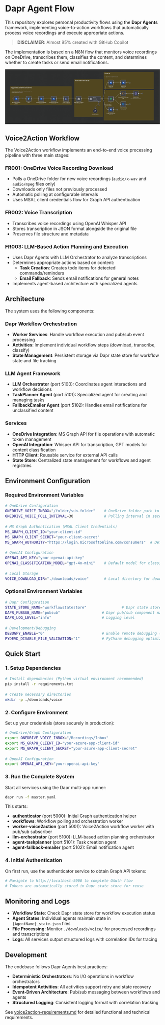 # Dapr Agent Flow

This repository explores personal productivity flows using the **Dapr Agents** framework, implementing voice-to-action workflows that automatically process voice recordings and execute appropriate actions.

> **DISCLAIMER**: Almost 95% created with GitHub Copilot

The implementation is based on a [N8N](https://n8n.io) flow that monitors voice recordings on OneDrive, transcribes them, classifies the content, and determines whether to create tasks or send email notifications.

![](images/original-n8n-flow.png)

## Voice2Action Workflow

The Voice2Action workflow implements an end-to-end voice processing pipeline with three main stages:

### FR001: OneDrive Voice Recording Download
- Polls a OneDrive folder for new voice recordings (`audio/x-wav` and `audio/mpeg` files only)
- Downloads only files not previously processed
- Automatic polling at configurable intervals
- Uses MSAL client credentials flow for Graph API authentication

### FR002: Voice Transcription  
- Transcribes voice recordings using OpenAI Whisper API
- Stores transcription in JSON format alongside the original file
- Preserves file structure and metadata

### FR003: LLM-Based Action Planning and Execution
- Uses Dapr Agents with LLM Orchestrator to analyze transcriptions
- Determines appropriate actions based on content:
  - **Task Creation**: Creates todo items for detected commands/reminders
  - **Email Fallback**: Sends email notifications for general notes
- Implements agent-based architecture with specialized agents


## Architecture

The system uses the following components:

### Dapr Workflow Orchestration
- **Worker Services**: Handle workflow execution and pub/sub event processing
- **Activities**: Implement individual workflow steps (download, transcribe, classify)
- **State Management**: Persistent storage via Dapr state store for workflow state and file tracking

### LLM Agent Framework
- **LLM Orchestrator** (port 5100): Coordinates agent interactions and workflow decisions  
- **TaskPlanner Agent** (port 5101): Specialized agent for creating and managing tasks
- **FallbackEmailer Agent** (port 5102): Handles email notifications for unclassified content

### Services
- **OneDrive Integration**: MS Graph API for file operations with automatic token management
- **OpenAI Integration**: Whisper API for transcription, GPT models for content classification
- **HTTP Client**: Reusable service for external API calls
- **State Store**: Centralized state management for workflows and agent registries

## Environment Configuration

### Required Environment Variables

```bash
# OneDrive Configuration
ONEDRIVE_VOICE_INBOX="/folder/sub-folder"    # OneDrive folder path to monitor
ONEDRIVE_VOICE_POLL_INTERVAL=30              # Polling interval in seconds (min: 5)

# MS Graph Authentication (MSAL Client Credentials)
MS_GRAPH_CLIENT_ID="your-client-id"
MS_GRAPH_CLIENT_SECRET="your-client-secret"
MS_GRAPH_AUTHORITY="https://login.microsoftonline.com/consumers"  # Default

# OpenAI Configuration  
OPENAI_API_KEY="your-openai-api-key"
OPENAI_CLASSIFICATION_MODEL="gpt-4o-mini"    # Default model for classification

# Local Storage
VOICE_DOWNLOAD_DIR="./downloads/voice"       # Local directory for downloads
```

### Optional Environment Variables

```bash
# Dapr Configuration
STATE_STORE_NAME="workflowstatestore"                # Dapr state store component name
DAPR_PUBSUB_NAME="pubsub"                   # Dapr pub/sub component name
DAPR_LOG_LEVEL="info"                       # Logging level

# Development/Debugging
DEBUGPY_ENABLE="0"                          # Enable remote debugging (1/0)
PYDEVD_DISABLE_FILE_VALIDATION="1"          # PyCharm debugging optimization
```

## Quick Start

### 1. Setup Dependencies

```bash
# Install dependencies (Python virtual environment recommended)
pip install -r requirements.txt

# Create necessary directories
mkdir -p ./downloads/voice
```

### 2. Configure Environment

Set up your credentials (store securely in production):

```bash
# OneDrive/Graph Configuration  
export ONEDRIVE_VOICE_INBOX="/Recordings/Inbox"
export MS_GRAPH_CLIENT_ID="your-azure-app-client-id"
export MS_GRAPH_CLIENT_SECRET="your-azure-app-client-secret"

# OpenAI Configuration
export OPENAI_API_KEY="your-openai-api-key"
```

### 3. Run the Complete System

Start all services using the Dapr multi-app runner:

```bash
dapr run -f master.yaml
```

This starts:
- **authenticator** (port 5000): Initial Graph authentication helper
- **workflows**: Workflow polling and orchestration worker  
- **worker-voice2action** (port 5001): Voice2Action workflow worker with pub/sub subscriber
- **llm-orchestrator** (port 5100): LLM-based action planning orchestrator
- **agent-taskplanner** (port 5101): Task creation agent
- **agent-fallback-emailer** (port 5102): Email notification agent

### 4. Initial Authentication

On first run, use the authenticator service to obtain Graph API tokens:
```bash
# Navigate to http://localhost:5000 to complete OAuth flow
# Tokens are automatically stored in Dapr state store for reuse
```

## Monitoring and Logs

- **Workflow State**: Check Dapr state store for workflow execution status
- **Agent States**: Individual agents maintain state in `{AgentName}_state.json` files
- **File Processing**: Monitor `./downloads/voice/` for processed recordings and transcriptions
- **Logs**: All services output structured logs with correlation IDs for tracing

## Development

The codebase follows Dapr Agents best practices:
- **Deterministic Orchestrators**: No I/O operations in workflow orchestrators
- **Idempotent Activities**: All activities support retry and state recovery
- **Event-Driven Architecture**: Pub/sub messaging between workflows and agents
- **Structured Logging**: Consistent logging format with correlation tracking

See [voice2action-requirements.md](./voice2action-requirements.md) for detailed functional and technical requirements.


